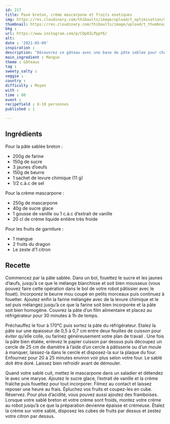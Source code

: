 ```yaml
---
id: 217
title: Pavé breton, crème mascarpone et fruits exotiques
img: https://res.cloudinary.com/thibaults/image/upload/t_optimisation/v1620676091/Recipes/20210509_gateau_sable_mangue.jpg
thumbnail: https://res.cloudinary.com/thibaults/image/upload/t_thumbnail_josie/v1620676091/Recipes/20210509_gateau_sable_mangue.jpg
bkg : 
url: https://www.instagram.com/p/COp8ILPppY6/
alt: 
date : '2021-05-09'
inspiration : 
description: "Découvrez ce gâteau avec une base de pâte sablée pour changer. Avec une crème mascarpone, des mangues et fruits du dragon !"
main_ingredient : Mangue
theme : Gâteaux
tag : 
sweety_salty : 
veggie : 
country :
difficulty : Moyen
with : 
time : 80
event : 
recipeYield : 8-10 personnes
published : 1

---
```


## Ingrédients
Pour la pâte sablée breton :
 - 200g de farine
 - 150g de sucre
 - 3 jaunes d’oeufs
 - 150g de beurre
 - 1 sachet de levure chimique (11 g)
 - 1/2 c.à.c de sel

Pour la crème mascarpone :
 - 250g de mascarpone
 - 40g de sucre glace
 - 1 gousse de vanille ou 1 c.à.c d’extrait de vanille
 - 20 cl de crème liquide entière très froide

Pour les fruits de garniture :
 - 1 mangue
 - 2 fruits du dragon
 - Le zeste d’1 citron

## Recette
Commencez par la pâte sablée. Dans un bol, fouettez le sucre et les jaunes d’œufs, jusqu’à ce que le mélange blanchisse et soit bien mousseux (vous pouvez faire cette opération dans le bol de votre robot pâtissier avec le fouet). Incorporez le beurre mou coupé en petits morceaux puis continuez à fouetter. Ajoutez enfin la farine mélangée avec de la levure chimique et le sel puis mélangez jusqu’à ce que la farine soit bien incorporée et la pâte soit bien homogène. Couvrez la pâte d’un film alimentaire et placez au réfrigérateur pour 30 minutes à 1h de temps.

Préchauffez le four à 170°C puis sortez la pâte du réfrigérateur. Etalez la pâte sur une épaisseur de 0,5 à 0,7 cm entre deux feuilles de cuisson pour éviter qu’elle colle, ou farinez généreusement votre plan de travail . Une fois la pâte bien étalée, enlevez le papier cuisson par dessus puis découpez un cercle de 25 cm de diamètre à l’aide d’un cercle à pâtisserie ou d’un moule à manquer, laissez-la dans le cercle et disposez-la sur la plaque du four. Enfournez pour 20 à 25 minutes environ voir plus selon votre four. Le sablé doit être doré. Laissez bien refroidir avant de démouler.

Quand votre sablé cuit, mettez le mascarpone dans un saladier et détendez le avec une maryse. Ajoutez le sucre glace, l’extrait de vanille et la crème fraîche puis fouettez pour tout incorporer. Filmez au contact et laissez reposer une heure au frais. Épluchez vos fruits et coupez-les en cube. Réservez. Pour plus d’acidité, vous pouvez aussi ajoutez des framboises. Lorsque votre sablé breton et votre crème sont froids, montez votre crème au robot jusqu’à ce que la préparation devienne épaisse et crémeuse. Étalez la crème sur votre sablé, disposez les cubes de fruits par dessus et zestez votre citron par dessus.
